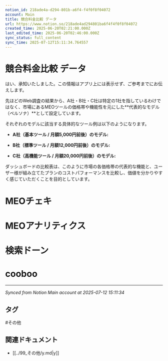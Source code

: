 ```yaml
---
notion_id: 218ade4a-d294-801b-a6f4-f4f0f8f04072
account: Main
title: 競合料金比較 データ
url: https://www.notion.so/218ade4ad294801ba6f4f4f0f8f04072
created_time: 2025-06-20T02:21:00.000Z
last_edited_time: 2025-06-20T02:46:00.000Z
sync_status: full_content
sync_time: 2025-07-12T15:11:34.764557
---
```


# 競合料金比較 データ

はい、承知いたしました。この情報はアプリ上には表示せず、ご参考までにお伝えします。

先ほどのWeb調査の結果から、A社・B社・C社は特定の1社を指しているわけではなく、市場にあるMEOツールの価格帯や機能性を元にした**代表的なモデル（ペルソナ）**として設定しています。

それぞれのモデルに該当する具体的なツール例は以下のようになります。

- **A社（基本ツール / 月額5,000円前後）のモデル:**

- **B社（標準ツール / 月額12,000円前後）のモデル:**

- **C社（高機能ツール / 月額20,000円前後）のモデル:**

ダッシュボードの比較表は、このように市場の各価格帯の代表的な機能と、ユーザー様が組み立てたプランのコストパフォーマンスを比較し、価値を分かりやすく感じていただくことを目的としています。

# MEOチェキ

# MEOアナリティクス

# 検索ドーン

# cooboo


---

*Synced from Notion Main account at 2025-07-12 15:11:34*


## タグ

#その他 

## 関連ドキュメント

- [[../99_その他/y.md|y]]
